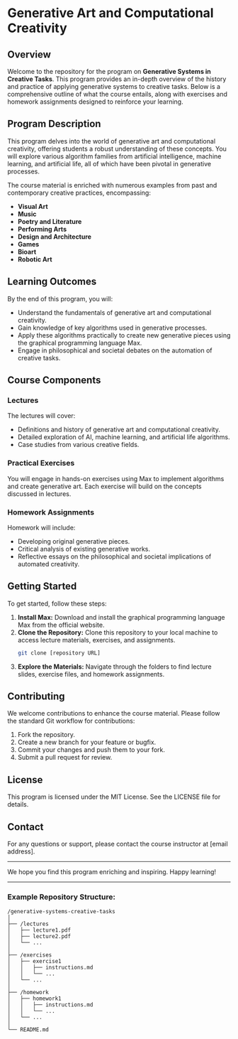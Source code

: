 # Generative Art and Computational Creativity

## Overview

Welcome to the repository for the program on **Generative Systems in Creative Tasks**. This program provides an in-depth overview of the history and practice of applying generative systems to creative tasks. Below is a comprehensive outline of what the course entails, along with exercises and homework assignments designed to reinforce your learning.

## Program Description

This program delves into the world of generative art and computational creativity, offering students a robust understanding of these concepts. You will explore various algorithm families from artificial intelligence, machine learning, and artificial life, all of which have been pivotal in generative processes. 

The course material is enriched with numerous examples from past and contemporary creative practices, encompassing:

- **Visual Art**
- **Music**
- **Poetry and Literature**
- **Performing Arts**
- **Design and Architecture**
- **Games**
- **Bioart**
- **Robotic Art**

## Learning Outcomes

By the end of this program, you will:

- Understand the fundamentals of generative art and computational creativity.
- Gain knowledge of key algorithms used in generative processes.
- Apply these algorithms practically to create new generative pieces using the graphical programming language Max.
- Engage in philosophical and societal debates on the automation of creative tasks.

## Course Components

### Lectures

The lectures will cover:
- Definitions and history of generative art and computational creativity.
- Detailed exploration of AI, machine learning, and artificial life algorithms.
- Case studies from various creative fields.

### Practical Exercises

You will engage in hands-on exercises using Max to implement algorithms and create generative art. Each exercise will build on the concepts discussed in lectures.

### Homework Assignments

Homework will include:
- Developing original generative pieces.
- Critical analysis of existing generative works.
- Reflective essays on the philosophical and societal implications of automated creativity.

## Getting Started

To get started, follow these steps:

1. **Install Max:** Download and install the graphical programming language Max from the official website.
2. **Clone the Repository:** Clone this repository to your local machine to access lecture materials, exercises, and assignments.
    ```bash
    git clone [repository URL]
    ```
3. **Explore the Materials:** Navigate through the folders to find lecture slides, exercise files, and homework assignments.

## Contributing

We welcome contributions to enhance the course material. Please follow the standard Git workflow for contributions:

1. Fork the repository.
2. Create a new branch for your feature or bugfix.
3. Commit your changes and push them to your fork.
4. Submit a pull request for review.

## License

This program is licensed under the MIT License. See the LICENSE file for details.

## Contact

For any questions or support, please contact the course instructor at [email address].

---

We hope you find this program enriching and inspiring. Happy learning!

---

### Example Repository Structure:

```
/generative-systems-creative-tasks
│
├── /lectures
│   ├── lecture1.pdf
│   ├── lecture2.pdf
│   └── ...
│
├── /exercises
│   ├── exercise1
│   │   ├── instructions.md
│   │   └── ...
│   └── ...
│
├── /homework
│   ├── homework1
│   │   ├── instructions.md
│   │   └── ...
│   └── ...
│
└── README.md
```
